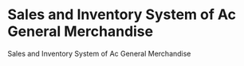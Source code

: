 # Sales and Inventory System of Ac General Merchandise
Sales and Inventory System of Ac General Merchandise
